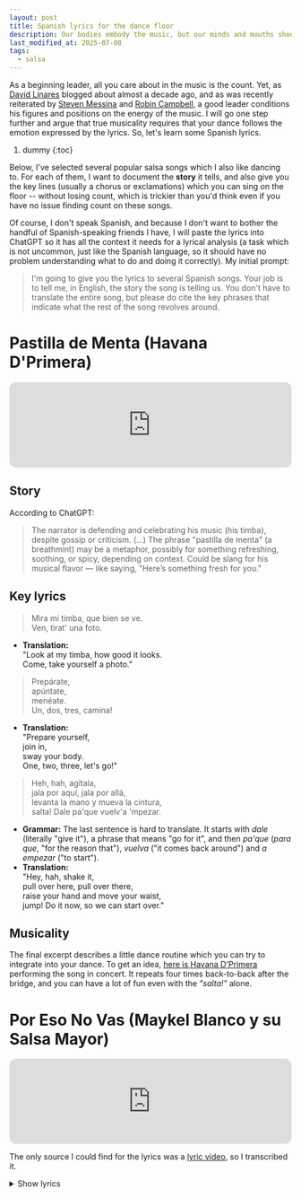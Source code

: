 ```yaml
---
layout: post
title: Spanish lyrics for the dance floor
description: Our bodies embody the music, but our minds and mouths should embody the song.
last_modified_at: 2025-07-08
tags:
  - salsa
---
```


As a beginning leader, all you care about in the music is the count. Yet, as [David Linares](https://sonycasino.com/2015/06/04/musicality-how-to-tell-when-some-songs-are-about-to-end/) blogged about almost a decade ago, and as was recently reiterated by [Steven Messina](https://youtu.be/Uyq3--7FPdw?t=0) and [Robin Campbell](https://youtu.be/GC3UnguZdu0?t=55), a good leader conditions his figures and positions on the energy of the music. I will go one step further and argue that true musicality requires that your dance follows the emotion expressed by the lyrics. So, let's learn some Spanish lyrics.

1. dummy
{:toc}

Below, I've selected several popular salsa songs which I also like dancing to. For each of them, I want to document the **story** it tells, and also give you the key lines (usually a chorus or exclamations) which you can sing on the floor -- without losing count, which is trickier than you'd think even if you have no issue finding count on these songs.

Of course, I don't speak Spanish, and because I don't want to bother the handful of Spanish-speaking friends I have, I will paste the lyrics into ChatGPT so it has all the context it needs for a lyrical analysis (a task which is not uncommon, just like the Spanish language, so it should have no problem understanding what to do and doing it correctly). My initial prompt:

> I'm going to give you the lyrics to several Spanish songs. Your job is to tell me, in English, the story the song is telling us. You don't have to translate the entire song, but please do cite the key phrases that indicate what the rest of the song revolves around.

# Pastilla de Menta (Havana D'Primera)
<iframe style="border-radius:12px" src="https://open.spotify.com/embed/track/4kh7zU2CeQtLLL91ZNn2FA?utm_source=generator&theme=0" width="100%" height="152" frameBorder="0" allowfullscreen="" allow="autoplay; clipboard-write; encrypted-media; fullscreen; picture-in-picture" loading="lazy"></iframe>

## Story
According to ChatGPT:
> The narrator is defending and celebrating his music (his timba), despite gossip or criticism. (...) The phrase "pastilla de menta" (a breathmint) may be a metaphor, possibly for something refreshing, soothing, or spicy, depending on context. Could be slang for his musical flavor — like saying, "Here’s something fresh for you."

## Key lyrics
> Mira mi timba, que bien se ve.<br>
> Ven, tirat' una foto.

- **Translation:**<br>
"Look at my timba, how good it looks.<br>
Come, take yourself a photo."

> Prepárate,<br>
> apúntate,<br>
> menéate.<br>
> Un, dos, tres, camina!

- **Translation:**<br>
"Prepare yourself,<br>
join in,<br>
sway your body.<br>
One, two, three, let's go!"

> Heh, hah, agítala,<br>
> jala por aquí, jala por allá,<br>
> levanta la mano y mueva la cintura,<br>
> salta! Dale pa'que vuelv'a 'mpezar.

- **Grammar:** The last sentence is hard to translate. It starts with *dale* (literally "give it"), a phrase that means "go for it", and then *pa'que* (*para que*, "for the reason that"), *vuelva* ("it comes back around") and *a empezar* ("to start").
- **Translation:**<br>
"Hey, hah, shake it,<br>
pull over here, pull over there,<br>
raise your hand and move your waist,<br>
jump! Do it now, so we can start over."

## Musicality
The final excerpt describes a little dance routine which you can try to integrate into your dance. To get an idea, [here is Havana D'Primera](https://youtu.be/Rb2BwJwTIi0?t=150) performing the song in concert. It repeats four times back-to-back after the bridge, and you can have a lot of fun even with the *"salta!"* alone.

# Por Eso No Vas (Maykel Blanco y su Salsa Mayor)
<iframe style="border-radius:12px" src="https://open.spotify.com/embed/track/4oYssx9PToAapklTHsvycI?utm_source=generator&theme=0" width="100%" height="152" frameBorder="0" allowfullscreen="" allow="autoplay; clipboard-write; encrypted-media; fullscreen; picture-in-picture" loading="lazy"></iframe>

The only source I could find for the lyrics was a [lyric video](https://www.youtube.com/watch?v=VlrW2WI_O9Q), so I transcribed it.
<details>
  <summary>Show lyrics</summary>

te portaste mal<br>
no te llevo mas<br>
me debes una explicacion<br>
te robaste el show que ridiculo<br>
salimo en los periodico<br><br>

por toxica, frenetica,<br>
tu nota ya no mide el peligro<br>
me agota la paeciencia<br>
que pena<br>
tu te portas mal<br><br>

vamo' a ver<br>
si con el tiempo maduras<br>
y retomas la postura<br>
que necesito que tengas<br>
para poder convivir<br><br>

y si te portas bien<br>
ya lo valorare<br>
ehhh, ehhh,<br><br>

(tu te salvas porque tu me gustas)<br>
(pero no te vistas que estas castiga')<br><br>

(tu te salvas porque tu me gustas)<br>
(pero no te vistas que estas castiga')<br><br>

(tu te salvas porque tu me gustas)<br>
(pero no te vistas que estas castiga')<br><br>

(tu te salvas porque tu me gustas)<br>
(pero no te vistas que estas castiga')<br><br>

y la lleve al Aljibe<br>
(y se comio to' el pollo)<br>
la lleve a casa de Teresa<br>
(se tomo la cerveza)<br>
y la lleve al chachacha<br>
(y no dejo na)<br><br>

por eso<br>
por eso no vas<br><br>

por estar formando cosas<br><br>

cada vez que compartimos siempre formas un problema<br>
que clase e' situacion<br>
que clase e' tema<br><br>

pa que no me estes formando na te quedas<br>
pa que no me estes formando na te quedas<br><br>

hey<br>
coge un stop<br>
y mirama de frente<br>
deja el papelazo<br>
mira la gente<br>
no te pongas imprudente<br>
no empeores<br>
y no me pongas<br>
el ambiente caliente<br><br>

por eso<br>
por eso no vas<br><br>

oye deja ya la crisis<br>
oye deja el papelazo<br><br>

aye tu te quedas, no vas
```

</details>

## Story
According to ChatGPT:
> The central speaker is addressing a partner (likely a girlfriend) who has **acted out socially**, causing embarrassment, making scenes, and behaving inappropriately in public.

## Key lyrics
In all of the below, don't pronounce the letter "s". This is typical for Caribbean Spanish.

> tu te salvas porque tu me gustas<br>
> pero no te vistas que estas castiga'

- **Translation:**<br>
"You redeem yourself because I like you<br>
but don't get dressed, because you're in time-out."

> y la lleve al Aljibe<br>
> (y se comio to' el pollo)<br>
> la lleve a casa de Teresa<br>
> (se tomo la cerveza)<br>
> y la lleve al chachacha<br>
> (y no dejo na)

- **Translation:**<br>
"And I took her to the Reservoir<br>
(and she ate all their chicken)<br>
I took her to Teresa's house<br>
(she drank her beer)<br>
and I took her to cha-cha-cha<br>
(and she left nothing)."

> Por eso no vas.

- **Translation:** "For that reason, you're not coming along."

# Qué Pasa Loco (Issac Delgado)
<iframe style="border-radius:12px" src="https://open.spotify.com/embed/track/5evx5is4W5iLY7A5zv82Ut?utm_source=generator&theme=0" width="100%" height="152" frameBorder="0" allowfullscreen="" allow="autoplay; clipboard-write; encrypted-media; fullscreen; picture-in-picture" loading="lazy"></iframe>

## Story
According to ChatGPT:
> This song tells the story of a man who is deeply attracted to a young woman, to the point of obsession. Despite being "mature and conscious" of his situation, he finds himself losing control and experience when it comes to her. However, his friends (or his own inner voice) are warning him to stop, insisting that she is not for him.

I slightly disagree with this; I believe the song is about the narrator telling another guy to back off from a woman he is interested in himself. Hence the line *Es un consejo de amigo, lo que te voy a decir: que no te vuelvas medio-loco con esa niña, que no es para ti, la quiero para mí.* ("It is friendly advice, that which I'm going to tell you: don't become half-crazy with that girl, since she's not for you, her I want for myself.")

## Key lyrics
> Loco, <br>
> que pasa loco? <br>
> Controlate muchacho, <br>
> que esa niña n' e' pa'ti.

- **Grammar:** *n' e' pa'* in the song is pronounced "nwepa" and is short for *no es para* ("is not for").
- **Translation:**<br>
"Madman,<br>
what's up madman?<br>
Control yourself dude,<br>
because that girl is not (meant) for you."

## Musicality
This song fools every leader the first couple times. It has four different points where it pretends to end: 2:47, 3:08, 4:44, and most deviously, 5:10. Remember that **this song ends with a fade-out**. It does not end by stopping dead in its tracks. Keep dancing when it does, because there's more to come!

# La Chica Chocolate (Barbaro Fines y su Mayimbe)
<iframe style="border-radius:12px" src="https://open.spotify.com/embed/track/4x63ATVTkH4p48gHOtBpUA?utm_source=generator&theme=0" width="100%" height="152" frameBorder="0" allowfullscreen="" allow="autoplay; clipboard-write; encrypted-media; fullscreen; picture-in-picture" loading="lazy"></iframe>
This song is my all-time favourite rueda song. Barbaro Fines's drummer deserves an award for the insane energy he brings to this.

## Story
According to ChatGPT:
> This song is a tribute to a girl dubbed "la chica chocolate" (the chocolate girl), admired for her irresistible looks and seductive dance moves. (...) "Chocolate" refers to her skin tone -- it's a common, affectionate way to describe a beautiful black or brown-skinned woman.

From what I can tell myself, this song's lyrics are either very explicitly sexual, or alternatively, they are trying to be funny by serenading an actual liquid-inside chocolate figure which they are about to consume. I made ChatGPT start doubting itself by asking about the sexual nature of the metaphors, so it did not help me figure out which interpretation is correct.

## Key lyrics
> Mamita ven,<br>
> que tu esta' pa' chuparte toda, el chocolate ma' rico, mami.

- **Pronunciation:** "tu estas" is pronounced "twesta" here.
- **Grammar:** *ven* is the imperative of *venir* ("to come") and "que" here is meant as "because". Interestingly, *chupar* ("to take in", "to suck") here has a direct pronoun *te* because *tu estas para chupar* would mean "you are (made) to take in", where *tu* becomes the subject of this *para*.
- **Translation:**<br>
"Come here, lil' momma,<br>
because you're made to be taken in whole, the chocolate so very rich, mommy"

> Mano' pal cielo!<br>
> Todas las chicas chocolates que vinieron, a ver!

- **Translation:**<br>
"Hands to the sky!<br>
All the chocolate girls that showed up, let's see!"

> Tú tienes que tener presente<br>
> que Mayimbe suena diferente.<br>
> Porque mi música es la que siente,<br>
> y hace gozar a toda la gente.<br><br>
> Salte del medio, demente.<br>
> Mejor evit'un accidente.<br>
> Dedicat' a tu musiquita, y a tun-tun-tun

- **Translation:**<br>
"You have to keep top-of-mind<br>
that the Boss sounds different.<br>
Because my music is that which feels,<br>
and makes everyone enjoy themselves.<br><br>
Get out of the way, lunatic.<br>
Better avoid an accident.<br>
Dedicate yourself to your little music, and to tun-tun-tun."

> Ella, lo que tiene 's chocolate en 'l cuerpo.

- **Translation:**<br>
"She, that which she has is chocolate in her body."

> Que rico seria pasarte la lenguïta por tu barriguita, cosita rica.

- **Translation:**<br>
"How rich it would be to pass my tongue over your stomach, you savoury little thing."<br>

## Musicality
If you are the cantante for a rueda to this song, there are several moments you can exploit for extra effect. (All credit for this goes to [DJ El Guapo](https://www.instagram.com/el_guapo1906/), whom I suggested do a rueda to this song I had just discovered, and who proceeded to nail every single accent.)

At 2:25, the music rests for 20 seconds so that it can come back with even more energy at 2:45. I recommend against calling any partner changes in these 20 seconds (keeping the rueda stagnant) and allow *guapea* in the truest sense of the word, which is to say, have everyone show off with their partner using the accents in the music. Then, at 2:45, you call any enchufla-based figure (like *festival de pelotas*) to ramp up the movement of the rueda.

The same is true between 5:40 and 6:35 to prepare for the final minute of the song.

At 3:35, I recommend you call *cintura*, i.e. the couples let go and rotate while girating the hips. You can keep doing this for all four phrases and then call a *dame*.

# Abre Que Voy (Miguel Enriquez)
<iframe style="border-radius:12px" src="https://open.spotify.com/embed/track/1v0749CQ2jCJwY9NF48u6R?utm_source=generator&theme=0" width="100%" height="152" frameBorder="0" allowfullscreen="" allow="autoplay; clipboard-write; encrypted-media; fullscreen; picture-in-picture" loading="lazy"></iframe>

## Story
According to ChatGPT:
> It seems like he's speaking to someone at the party or event where salsa is going to take place, (...) inviting them to open the door (literally or metaphorically) and let him in. (...) He's asking the door to be opened because he's ready to enter with excitement or force. The phrase is a playful, metaphorical way to say, "I'm coming in strong and full of energy—let me in!"

## Key lyrics
> Salseros: si llaman, yo vengo!

- **Translation:** 
"Salsa dancers: when they call, I come!"

> Yo se que te gusta, t'estoy encantando.<br>
> Abreme la puerta, que vengo gozando.<br>
> Yo se que te gusta, yo se que t'encanta.<br>
> Abreme la puerta, que vengo 'pretando.

- **Grammar:** *que* here doesn't refer to *la puerta*, but means "'cause". The gerund *gozando* comes from *gozar* ("to have a great time"). Meanwhile, *'pretando* is short for *apretrando*, about which ChatGPT says: "The word "apretando" comes from "apretar", which generally means "to tighten" or "to put pressure". However, in this context, it is often used colloquially in music, especially in genres like salsa, to imply that he's coming with a strong or powerful presence -- he's bringing a lot of intensity, excitement, and rhythm."
- **Translation:**<br>
"I know that you like it, I'm enchanting to you.<br>
Open the door for me, because I come with excitement.<br>
I know that you like it, I know that I enchant you. <br>
Open the door for me, because I come with force."

> Abre, que voy!

- **Translation:**
"Open up, here I come!"

> Tun tun. Quien es?

- **Translation:**
"Knock knock. Who's there?"

# Marcando la Distancia (Manolito y su Trabuco)
<iframe style="border-radius:12px" src="https://open.spotify.com/embed/track/70BDblSjPfj6Pe24avWzK2?utm_source=generator&theme=0" width="100%" height="152" frameBorder="0" allowfullscreen="" allow="autoplay; clipboard-write; encrypted-media; fullscreen; picture-in-picture" loading="lazy"></iframe>

## Story
According to ChatGPT:
> This song is about a confrontation between the narrator and someone (likely an ex [of his girlfriend]) who has come to his house, trying to reclaim a woman who is no longer his. (...) The narrator is saying *"Tu pa' lla' y yo pa' ca' para marcar la distancia",* and he’s saying it to the ex. The phrase translates to "You go that way, and I go this way to mark the distance," meaning the narrator is telling the ex to leave and establish a clear separation between them. He is asserting boundaries and marking that the ex is no longer involved in the woman’s life.

## Key lyrics
> Tu pa'lla, y yo pa'ca.

- **Grammar:** *pa'lla* and *pa'ca* are short for *para allá* and *para acá*. Spanish has the words *aqui/acá* for "here exactly" and "around here", and the words *ahi/alli/alla* for "there, a couple steps away" and "there, where I'm pointing" and "there, in those faraway lands".
- **Translation:** "You (go) over there, and I (stay) over here."

> Pa' la calle, fuera de mi casa.

- **Translation:** "Into the street, out of my house."

# Mira Como Se Mueve (Manolito Simonet y su Trabuco)
<iframe style="border-radius:12px" src="https://open.spotify.com/embed/track/4f4mYVxaveNdOoGlyhRa6M?utm_source=generator&theme=0" width="100%" height="152" frameBorder="0" allowfullscreen="" allow="autoplay; clipboard-write; encrypted-media; fullscreen; picture-in-picture" loading="lazy"></iframe>

## Story
Based on just the chorus, ChatGPT says:
> The chorus is describing a girl who’s dancing wildly and passionately, impressing those around her with her moves. The narrator is reacting with surprise and admiration.

## Key lyrics
There exist no lyrics for this song anywhere, so I had to piece them together with help from an Argentinian friend.

> Ai dios, <br>
> la niña 'sta violenta. <br>
> Mira como se mueve, <br>
> mira como calienta.

- **Grammar:** *violenta* is used figuratively to mean something like "coming at you hard", "striking". *calienta* is not an adjective or an adverb (that would be *caliente*), but a verb form, from *calentar* ("to heat").
- **Translation:**<br>
"Oh God, <br>
the girl is wild.<br>
Look at how she moves,<br>
look at how she heats it up."

> Pa' la pista, pa' la pista, todo el que vino pa' la pista.<br>
> Pa' la pista, pa' la pista, bailadores pa' la pista.

- **Translation:**<br>
"To the dance floor, to the dance floor, everyone who came, to the dance floor.<br>
To the floor, to the floor, dancers, to the dance floor.

> Muevelo, muevelo.

- **Grammar:** *mueve* is the imperative of *mover* ("to move").
- **Translation:** "Move it, move it."

> Muevelo, muevelo, muevelo.<br>
> Mirala, mirala, mirala.

- **Translation:** <br>
"Move it, move it, move it. <br>
Look at her, look at her, look at her."

# Me liberé (El Gran Combo De Puerto Rico)
<iframe style="border-radius:12px" src="https://open.spotify.com/embed/track/1IcnHHfeAkdc88LybFWwb9?utm_source=generator&theme=0" width="100%" height="152" frameBorder="0" allowfullscreen="" allow="autoplay; clipboard-write; encrypted-media; fullscreen; picture-in-picture" loading="lazy"></iframe>

## Story
According to ChatGPT:
> The narrator expresses relief and gratitude for freeing himself from various women who caused him emotional or relational stress, (...) breaking free from complicated relationships, particularly with women who are demanding or possessive. 

Although the song sounds like it's a cry for help to non-Spanish-speakers ("Free me!"), it's actually euphorically in past tense ("I freed myself!").

## Key lyrics
> Me liberé, me liberé,<br>
> gracias a Dios, me liberé.<br>
> Me liberé, me liberé,<br>
> gracias al cielo, me liberé.

- **Grammar:** *liberé* is the 1st-person singular simple past of *liberar*.
- **Translation:**<br>
"I freed myself, I freed myself,<br>
thank God, I freed myself.<br>
I freed myself, I freed myself,<br>
thank heavens, I freed myself."

> Que yo no quiero más complicaciones, por eso me liberé.<br>
> Me libére, me libére.

- **Translation:**<br>
"That I don't want more complications, for that I freed myself.<br>
I freed myself, I freed myself."

## Musicality
The last excerpt above appears towards the end of the song. Between the two lines, there is a burst of the orchestra. Try to anticipate this hit (which you can't do by the lyrics alone, because the first line appears earlier in the song) and exaggerate your movement at that moment.

# Después de todo (Juan Formell y Los Van Van)
<iframe style="border-radius:12px" src="https://open.spotify.com/embed/track/4IDiFHGCutb8eNZYEBxHOV?utm_source=generator&theme=0" width="100%" height="152" frameBorder="0" allowfullscreen="" allow="autoplay; clipboard-write; encrypted-media; fullscreen; picture-in-picture" loading="lazy"></iframe>

## Story
The singer decries that she was broken up with. In the first half of the song, she asks why. When the song opens up, she tries to make the statement that "fine, if this is what you want, I don't want you anymore anyway".

## Key lyrics
> Y despues de todo que,<br>
> roto el sentimiento.<br>
> Para que, y por que, mi amor?<br>
> Di por mi: "Lo siento."

- **Grammar:** *despues de* means "after". *roto* is the past participle of *romper* ("to break"). *Lo siento* means "I'm sorry".
- **Translation:**<br>
"And after all of that,<br>
broken (is) the feeling.<br>
For what, and why, my love?<br>
Say sorry for me."

> Y despues de todo que,<br>
> todo es amargura.<br>
> Tu de cama en cama y yo,<br>
> y yo durmiendo sola.

- **Translation:**<br>
"And after all of that,<br>
everything has become bitter.<br>
You from bed to bed, and I,<br>
I'm sleeping on my own."

> No se vig'len -- no s'atormenten más, <br>
> que cada cual tiene s'suplente ya.

- **Grammar:** In Latin-American Spanish, the plural imperative (unlike the singular imperative) always addresses the **formal** "you", regardless of the situation. Like with German's *Sie*, this formal "you" uses the **third**-person conjugation of a verb. That means that in Latin America, a plural imperative uses the third-person plural of a verb, despite being meant for the people being addressed: *se vig'len* is short for *se vigilen*, the 3rd-person plural of *vigilar* ("to watch closely"), here reflexively "don't introspect for too long". Same holds for *se atornmenten* and *atormentar* ("to torment"). In Spain, people would use the 2nd-person plural imperatives *no os vigiléis* and *no os atornmentéis* instead. *cada cual* means "every one". *suplente* is a noun meaning "replacement".
- **Translation:**<br>
"Don't worry -- don't torment yourselves any more, <br>
'cause everyone has their replacement already."

> Lo que pasó, pasó, 'ta bueno ya -- <br>
> no comenten más, ya pasó.

- **Grammar:** *esta bueno ya* literally means "it is good already" but is said when you are annoyed by something and want it to end. In my native language, we would say *nu is het wel geweest* which translates to "now it has been good".
- **Translation:**<br>
"That which has happened, happened, that's enough -- <br>
don't comment any more, it's happened already.

# Azowano (Havana D'Primera)
<iframe style="border-radius:12px" src="https://open.spotify.com/embed/track/1ebkv7RBt8pNn8qJ6rA5QN?utm_source=generator&theme=0" width="100%" height="152" frameBorder="0" allowfullscreen="" allow="autoplay; clipboard-write; encrypted-media; fullscreen; picture-in-picture" loading="lazy"></iframe>

This song is quite difficult to dance to, but the instrumentation is beautiful. It is technically a prayer, so we should be sensitive singing it appropriately.

## Story
According to ChatGPT:
> This song is a religious tribute to San Lázaro (Babalú-Ayé), a highly revered figure in Cuban popular and Afro-Caribbean spiritual traditions, especially within Santería and related belief systems like Arará. (...) The song tells the mythic-spiritual story of San Lázaro, syncretized with Babalú-Ayé, the orisha (Yoruba deity) of illness and healing. In Catholicism, San Lázaro is associated with leprosy and suffering. In Santería, Babalú-Ayé is the orisha who punishes and cures diseases—especially epidemics and skin conditions. (...) The lyrics narrate his suffering (covered in sores, walking with crutches), his resurrection or healing, and the guidance he receives from other orishas like Elegguá, Changó, Obatalá, and Orula—each with their own divine roles (e.g., fate, wisdom, purity, power).

## Key lyrics
> Azowano, ashé mi Babalú.<br>
> Aquí estamos los Cubanos,<br>
> pidiéndote salud, salud, salud.

- **Translation:**<br>
"Azowano, power to you, my Babalu.<br>
Here are the Cubans,<br>
begging you for good health, good health, good health."

> San Lázaro bendito,<br>
> ya puede caminar.<br>
> Ya tiene dos muletas,<br>
> ya puede caminar.

- **Translation:**<br>
"Saint Lazarus, blessed one,<br>
already he can walk again.<br>
Already he is carrying two crutches,<br>
already he can walk again."

# Ya Tu No Coronas (Maykel Blanco Y su Salsa Mayor)
<iframe style="border-radius:12px" src="https://open.spotify.com/embed/track/3rhuPie2HVWD1yJ8NASOCV?utm_source=generator&theme=0" width="100%" height="152" frameBorder="0" allowfullscreen="" allow="autoplay; clipboard-write; encrypted-media; fullscreen; picture-in-picture" loading="lazy"></iframe>

## Story
According to ChatGPT:
> The phrase "Ya tú no coronas" is key to understanding the song's meaning. In this context, "coronar" is [Caribbean](https://en.wikipedia.org/wiki/Caribbean_Spanish) slang for "to succeed" or "to win", especially in romantic or sexual conquests. So the title roughly means "You don't win anymore" or "You're not the champion anymore." <br>The song is about a love triangle where the narrator taunts another man, telling him that the woman he thinks he has isn't truly his. She still thinks about the narrator and even fakes affection for the other guy.

## Key lyrics
> Si te gu'tó como te besó, <br>
> entérate que'l que l'enseñó fui yo.<br>
> Ell' e' práctica, e' viva,<br>
> y no 'tá pa'la bobería.

- **Translation:**<br>
"If you liked how she kissed you,<br>
understand that the one who taught her was me.<br>
She's experienced, she's sharp,<br>
and she's not here for silly games."

> Ay ay ay, coge la cola <br>
> Ay ay ay, ya tú no coronas

- **Translation:**<br>
"Ay ay ay, get to the back of the line.<br>
Ay ay ay, no longer do you prevail."

# Brujeria (El Gran Combo De Puerto Rico)
<iframe style="border-radius:12px" src="https://open.spotify.com/embed/track/0k1hbeZodoEw34FAdbh8xM?utm_source=generator&theme=0" width="100%" height="152" frameBorder="0" allowfullscreen="" allow="autoplay; clipboard-write; encrypted-media; fullscreen; picture-in-picture" loading="lazy"></iframe>

## Story
According to ChatGPT:
> This song tells the story of a man who believes he has been enchanted—or cursed—by a woman. He is completely captivated by her, to the point of obsession, and suspects that she has used some kind of magic or witchcraft to make him fall for her.

## Key lyrics
> Tu m'hiciste brujeria.

- **Grammar:** *m'* is short for *me*. *hiciste* is the past 2nd singular of *hacer* ("to do").
- **Translation:** "You did witchcraft to me."


# Chupa Mi Melao (Nic N'Taya)
<iframe style="border-radius:12px" src="https://open.spotify.com/embed/track/3QcftrZy52znkV83nCB5A7?utm_source=generator&theme=0" width="100%" height="152" frameBorder="0" allowfullscreen="" allow="autoplay; clipboard-write; encrypted-media; fullscreen; picture-in-picture" loading="lazy"></iframe>

The key lyric for this song also feature prominently at the end of *La Reventaya*, a medley of N'Taya songs.

## Key lyrics
> Del changüí, yo soy el presidente.

- **Translation:**<br>
"Of changüí, I am the president.


# N'Taya No Falla (Nic N'Taya)
<iframe style="border-radius:12px" src="https://open.spotify.com/embed/track/2t20mFjIBLs16mJA9AwzRL?utm_source=generator&theme=0" width="100%" height="152" frameBorder="0" allowfullscreen="" allow="autoplay; clipboard-write; encrypted-media; fullscreen; picture-in-picture" loading="lazy"></iframe>

## Key lyrics
> ay, caballero<br>
> esto no falla<br>
> si, la pista se pone calienta cuando suen' N'Taya

- **Translation:**<br>
"Oh, sir<br>
this one doesn't fail.<br>
Yes, the dance floor finds itself hot when N'Taya sounds."

# Bla Bla Bla (Los Van Van)
<iframe style="border-radius:12px" src="https://open.spotify.com/embed/track/040HqiPVJWyRe6Ba13trmR?utm_source=generator&theme=0" width="100%" height="152" frameBorder="0" allowfullscreen="" allow="autoplay; clipboard-write; encrypted-media; fullscreen; picture-in-picture" loading="lazy"></iframe>

[Lyrics](https://www.musixmatch.com/lyrics/Formell-y-los-Van-Van/Bla-Bla-Bla)

## Key lyrics
> Hay una pila de gente que and' hablando,
> que esta comentando,
> pero nosotros seguimos cantando.

- **Translation:**<br>
"There is a bunch of people that are in a state of talking,<br>
that are commenting,<br>
but we keep on singing."

> Bla bla bla, bla bla bla, bla bla bla...<br>
> Deja que comenten, q'aqui no pasa nada.

- **Translation:**<br>
"Bla bla bla, bla bla bla, bla bla bla...<br>
Let it be that they talk, because here nothing happens."


# Conclusion
Practice these lyrics when listening to the songs. Close your position when the music is calmer (the start and the end, and sometimes during the bridge). And, whenever you can, dance like the protagonist in these songs.

I will keep this article updated as I learn more lyrics myself.
